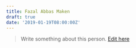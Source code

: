 ```yaml
---
title: Fazal Abbas Maken
draft: true
date: '2019-01-19T08:00:00Z'
---
```


> Write something about this person. [Edit here](https://www.github.com/pklocal/content)